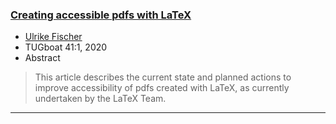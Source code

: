 

### <a href="{{site.baseurl}}/publications/paper_2020-UFi-TUB-tb127fischer-accessible.pdf" target="_blank" onclick="vgwPixelCall('c77906bf272244a28df60b497a0d60e2');">Creating accessible pdfs with LaTeX</a>

+ [Ulrike Fischer]({{site.baseurl}}/about/team/#ulrike-fischer)
+ TUGboat 41:1, 2020 
+ Abstract
> This article describes the current state and planned actions to
> improve accessibility of pdfs created with LaTeX, as currently
> undertaken by the LaTeX Team.

***

